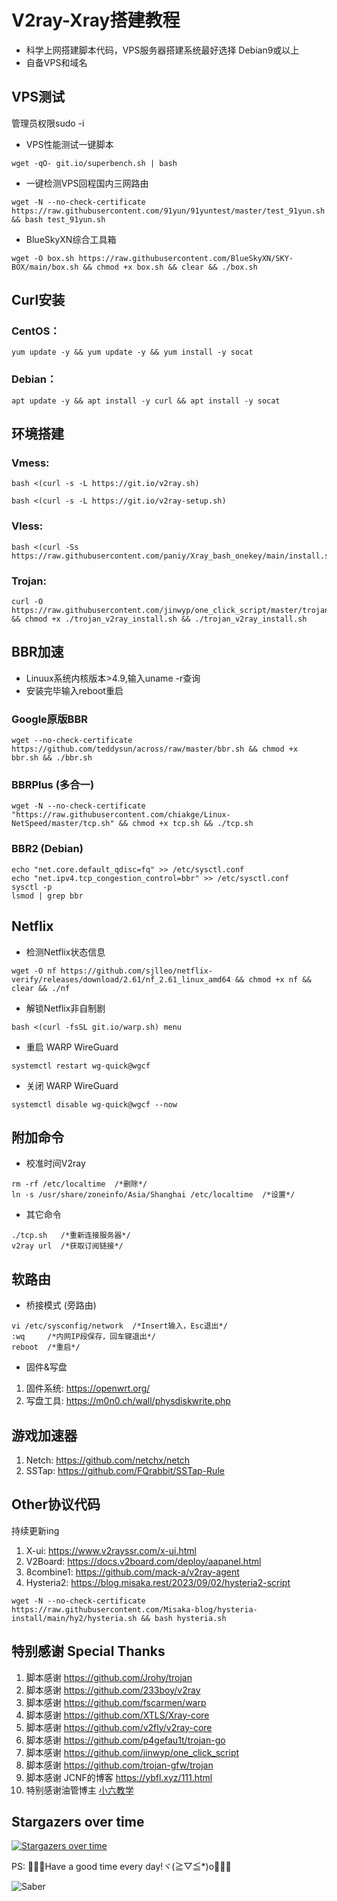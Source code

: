 # V2ray-Xray搭建教程
- 科学上网搭建脚本代码，VPS服务器搭建系统最好选择 Debian9或以上  
- 自备VPS和域名


## VPS测试 
管理员权限sudo -i
- VPS性能测试一键脚本
```
wget -qO- git.io/superbench.sh | bash
```

- 一键检测VPS回程国内三网路由
```
wget -N --no-check-certificate https://raw.githubusercontent.com/91yun/91yuntest/master/test_91yun.sh && bash test_91yun.sh
```

- BlueSkyXN综合工具箱
```
wget -O box.sh https://raw.githubusercontent.com/BlueSkyXN/SKY-BOX/main/box.sh && chmod +x box.sh && clear && ./box.sh
```


## Curl安装
### CentOS：
```
yum update -y && yum update -y && yum install -y socat
```
### Debian：
```
apt update -y && apt install -y curl && apt install -y socat
```


## 环境搭建
  ### Vmess:
```
bash <(curl -s -L https://git.io/v2ray.sh)
```

```
bash <(curl -s -L https://git.io/v2ray-setup.sh)
```

### Vless:
```
bash <(curl -Ss https://raw.githubusercontent.com/paniy/Xray_bash_onekey/main/install.sh)
```
### Trojan:
```
curl -O https://raw.githubusercontent.com/jinwyp/one_click_script/master/trojan_v2ray_install.sh && chmod +x ./trojan_v2ray_install.sh && ./trojan_v2ray_install.sh
```


## BBR加速
- Linuux系统内核版本>4.9,输入uname -r查询
- 安装完毕输入reboot重启
### Google原版BBR
```
wget --no-check-certificate https://github.com/teddysun/across/raw/master/bbr.sh && chmod +x bbr.sh && ./bbr.sh
```

### BBRPlus (多合一)
```
wget -N --no-check-certificate "https://raw.githubusercontent.com/chiakge/Linux-NetSpeed/master/tcp.sh" && chmod +x tcp.sh && ./tcp.sh
```

### BBR2 (Debian)
```
echo "net.core.default_qdisc=fq" >> /etc/sysctl.conf
echo "net.ipv4.tcp_congestion_control=bbr" >> /etc/sysctl.conf
sysctl -p
lsmod | grep bbr
```


## Netflix
- 检测Netflix状态信息
```
wget -O nf https://github.com/sjlleo/netflix-verify/releases/download/2.61/nf_2.61_linux_amd64 && chmod +x nf && clear && ./nf
```

- 解锁Netflix非自制剧
```
bash <(curl -fsSL git.io/warp.sh) menu
```

- 重启 WARP WireGuard
```
systemctl restart wg-quick@wgcf
```

- 关闭 WARP WireGuard
```
systemctl disable wg-quick@wgcf --now
```


## 附加命令
- 校准时间V2ray
```
rm -rf /etc/localtime  /*删除*/
ln -s /usr/share/zoneinfo/Asia/Shanghai /etc/localtime  /*设置*/
```
- 其它命令
```
./tcp.sh   /*重新连接服务器*/
v2ray url  /*获取订阅链接*/
```


## 软路由
- 桥接模式 (旁路由)
```
vi /etc/sysconfig/network  /*Insert输入，Esc退出*/
:wq     /*内网IP段保存，回车键退出*/
reboot  /*重启*/
```

- 固件&写盘
1. 固件系统: https://openwrt.org/     
2. 写盘工具: https://m0n0.ch/wall/physdiskwrite.php  


## 游戏加速器
1. Netch: https://github.com/netchx/netch
2. SSTap: https://github.com/FQrabbit/SSTap-Rule


## Other协议代码
持续更新ing
1. X-ui: https://www.v2rayssr.com/x-ui.html
2. V2Board: https://docs.v2board.com/deploy/aapanel.html
3. 8combine1: https://github.com/mack-a/v2ray-agent
4. Hysteria2: https://blog.misaka.rest/2023/09/02/hysteria2-script
```
wget -N --no-check-certificate https://raw.githubusercontent.com/Misaka-blog/hysteria-install/main/hy2/hysteria.sh && bash hysteria.sh
```

## 特别感谢 Special Thanks
1. 脚本感谢 https://github.com/Jrohy/trojan
2. 脚本感谢 https://github.com/233boy/v2ray
3. 脚本感谢 https://github.com/fscarmen/warp
4. 脚本感谢 https://github.com/XTLS/Xray-core
5. 脚本感谢 https://github.com/v2fly/v2ray-core
6. 脚本感谢 https://github.com/p4gefau1t/trojan-go
7. 脚本感谢 https://github.com/jinwyp/one_click_script
8. 脚本感谢 https://github.com/trojan-gfw/trojan
9. 脚本感谢 JCNF的博客 https://ybfl.xyz/111.html
10. 特别感谢油管博主 [小六教学](https://www.youtube.com/channel/UCE8MoWhC8Fp1L9LbZw0I6kQ)


## Stargazers over time
[![Stargazers over time](https://starchart.cc/jinwyp/one_click_script.svg)](https://starchart.cc/jinwyp/one_click_script)



[better-cloudflare-ip]: https://github.com/badafans/better-cloudflare-ip/releases
[CFIP]: https://github.com/BlueSkyXN/CFIP/releases
[CloudflareScanner]: https://github.com/Spedoske/CloudflareScanner/releases/tag/1.1.2
[CloudflareSpeedTest]: https://github.com/XIU2/CloudflareSpeedTest/releases/tag/v1.4.9

PS: 💖💖💖Have a good time every day!ヾ(≧▽≦*)o🎄🎈🎈

![Saber](https://github.com/Felix-zf/Picture-Store/blob/master/img/R1.jpg?raw=true)

